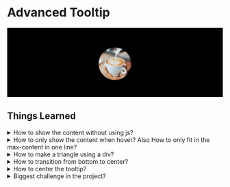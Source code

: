 # Advanced Tooltip

![Output gif](https://raw.githubusercontent.com/im-ashish00/front-end-mini-projects/main/css-projects/01-advanced-tooltip/assets/output.gif)

## Things Learned   
    
<details>
    <summary>How to show the content without using js?</summary>
     &emsp;&emsp;Used attr function in the psuedo before after element's content property, attr function gives string value of the attribute.
</details>



<details>
    <summary>How to only show the content when hover? Also How to only fit in the max-content in one line?</summary>
    &emsp;&emsp;Scaling it to 1 using transform property and setting the width to max-content.
</details>


<details>
    <summary>How to make a triangle using a div?</summary>
    &emsp;&emsp;Have a solid transparent border without and width or height, then set the color of any one of the sides as you'd get a box combined with 4 triangles.
</details>


<details>
    <summary>How to transition from bottom to center?</summary>
    &emsp;&emsp;Setting transform-origin to bottom center
</details>

<details>
    <summary>How to center the tooltip?</summary>
    &emsp;&emsp;Positioned absolute and shifted left to 50%, then translated X -50% as translate is done on the element's whole width.
</details>

<details>
    <summary>Biggest challenge in the project?</summary>
    &emsp;&emsp;Sticking the after element to the before element, used variables and calc function to achieve so.
</details>
